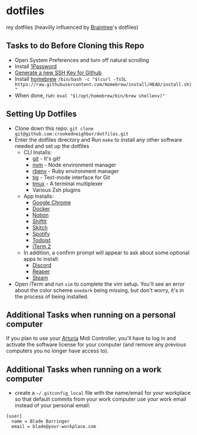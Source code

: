 dotfiles
========

my dotfiles (heavilly influenced by [Braintree](https://www.braintreepayments.com/)'s dotfiles)

## Tasks to do Before Cloning this Repo

* Open System Preferences and turn off natural scrolling
* Install [1Password](https://1password.com/downloads/mac/)
* [Generate a new SSH Key for Github](https://docs.github.com/en/authentication/connecting-to-github-with-ssh/generating-a-new-ssh-key-and-adding-it-to-the-ssh-agent)
* Install [homebrew](https://brew.sh) `/bin/bash -c "$(curl -fsSL https://raw.githubusercontent.com/Homebrew/install/HEAD/install.sh)"`
* When done, run: `eval "$(/opt/homebrew/bin/brew shellenv)"`

## Setting Up Dotfiles

* Clone down this repo: `git clone git@github.com:crookedneighbor/dotfiles.git`
* Enter the dotfiles directory and Run `make` to install any other software needed and set up the dotfiles
  * CLI Installs:
    * [git](https://github.com/git/git) - It's git!
    * [nvm](https://github.com/nvm-sh/nvm) - Node environment manager
    * [rbenv](https://github.com/rbenv/rbenv) - Ruby environment manager
    * [tig](https://github.com/jonas/tig) - Text-mode interface for Git
    * [tmux](https://github.com/tmux/tmux) - A terminal multiplexer
    * Various Zsh plugins
  * App Installs:
    * [Google Chrome](https://www.google.com/chrome/)
    * [Docker](https://docker.com/)
    * [Notion](https://www.notion.so/)
    * [ShiftIt](https://github.com/fikovnik/ShiftIt/releases)
    * [Skitch](https://skitch.com/)
    * [Spotify](https://spotify.com/)
    * [Todoist](https://todoist.com/)
    * [iTerm 2](https://iterm2.com/)
  * In addition, a confirm prompt will appear to ask about some optional apps to install:
    * [Discord](https://discord.com/)
    * [Reaper](https://www.reaper.fm/)
    * [Steam](https://store.steampowered.com)
* Open iTerm and run `vim` to complete the vim setup. You'll see an error about the color scheme `onedark` being missing, but don't worry, it's in the process of being installed.

## Additional Tasks when running on a personal computer

If you plan to use your [Arturia](https://www.arturia.com/) Midi Controller, you'll have to log in and activate the software license for your computer (and remove any previous computers you no longer have access to).

## Additional Tasks when running on a work computer

* create a `~/.gitconfig_local` file with the name/email for your workplace so that default commits from your work computer use your work email instead of your personal email:

```
[user]
  name = Blade Barringer
  email = blade@your-workplace.com
```

